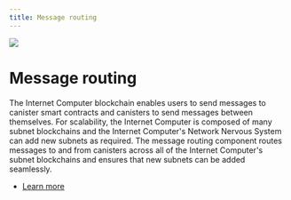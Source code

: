 ```yaml
---
title: Message routing
---
```


![](/img/how-it-works/message-routing.600x300.jpg)

# Message routing

The Internet Computer blockchain enables users to send messages to canister smart contracts and canisters to send messages between themselves. For scalability, the Internet Computer is composed of many subnet blockchains and the Internet Computer's Network Nervous System can add new subnets as required. The message routing component routes messages to and from canisters across all of the Internet Computer's subnet blockchains and ensures that new subnets can be added seamlessly.

- [Learn more](/how-it-works/message-routing/)
